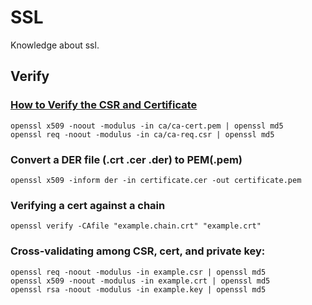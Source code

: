 # SSL #
Knowledge about ssl.

## Verify ##
### [How to Verify the CSR and Certificate](https://www.cisco.com/c/en/us/support/docs/unified-communications/unified-communications-manager-callmanager/200123-How-to-Verify-the-CSR-and-Certificate-Mi.html) ###

```
openssl x509 -noout -modulus -in ca/ca-cert.pem | openssl md5
openssl req -noout -modulus -in ca/ca-req.csr | openssl md5
```

### Convert a DER file (.crt .cer .der) to PEM(.pem) ###
```
openssl x509 -inform der -in certificate.cer -out certificate.pem
```


### Verifying a cert against a chain ###
```
openssl verify -CAfile "example.chain.crt" "example.crt"
```

### Cross-validating among CSR, cert, and private key: ###
```
openssl req -noout -modulus -in example.csr | openssl md5
openssl x509 -noout -modulus -in example.crt | openssl md5
openssl rsa -noout -modulus -in example.key | openssl md5
```
